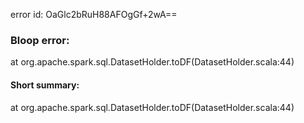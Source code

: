 error id: OaGlc2bRuH88AFOgGf+2wA==
### Bloop error:

at org.apache.spark.sql.DatasetHolder.toDF(DatasetHolder.scala:44)
#### Short summary: 

at org.apache.spark.sql.DatasetHolder.toDF(DatasetHolder.scala:44)